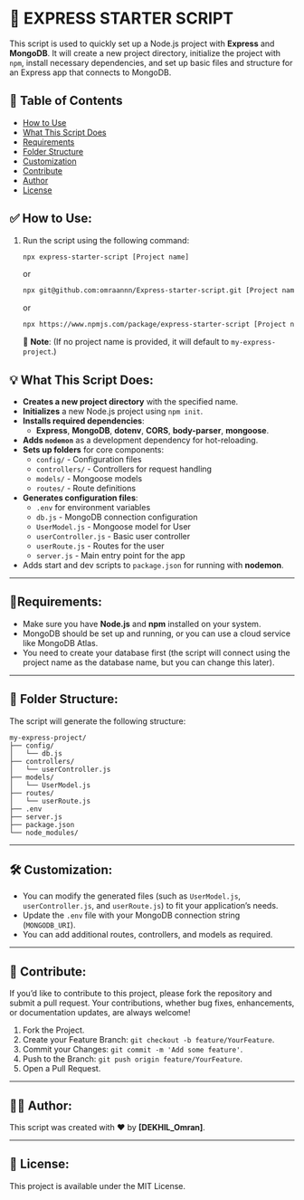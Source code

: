 # 🚀 EXPRESS STARTER SCRIPT

This script is used to quickly set up a Node.js project with **Express** and **MongoDB**. It will create a new project directory, initialize the project with `npm`, install necessary dependencies, and set up basic files and structure for an Express app that connects to MongoDB.

## 📑 Table of Contents
- [How to Use](#how-to-use)
- [What This Script Does](#what-this-script-does)
- [Requirements](#requirements)
- [Folder Structure](#folder-structure)
- [Customization](#customization)
- [Contribute](#contribute)
- [Author](#author)
- [License](#license)

## ✅ How to Use:

1. Run the script using the following command:

   ```bash
   npx express-starter-script [Project name]
   ```

   or

   ```bash
   npx git@github.com:omraannn/Express-starter-script.git [Project name]
   ```

   or

   ```bash
   npx https://www.npmjs.com/package/express-starter-script [Project name]
   ```

   📝 **Note**: (If no project name is provided, it will default to `my-express-project`.)

## 💡 What This Script Does:

- **Creates a new project directory** with the specified name.
- **Initializes** a new Node.js project using `npm init`.
- **Installs required dependencies**:
    - **Express**, **MongoDB**, **dotenv**, **CORS**, **body-parser**, **mongoose**.
- **Adds `nodemon`** as a development dependency for hot-reloading.
- **Sets up folders** for core components:
    - `config/` - Configuration files
    - `controllers/` - Controllers for request handling
    - `models/` - Mongoose models
    - `routes/` - Route definitions
- **Generates configuration files**:
    - `.env` for environment variables
    - `db.js` - MongoDB connection configuration
    - `UserModel.js` - Mongoose model for User
    - `userController.js` - Basic user controller
    - `userRoute.js` - Routes for the user
    - `server.js` - Main entry point for the app
- Adds start and dev scripts to `package.json` for running with **nodemon**.

---

## 🔧Requirements:

- Make sure you have **Node.js** and **npm** installed on your system.
- MongoDB should be set up and running, or you can use a cloud service like MongoDB Atlas.
- You need to create your database first (the script will connect using the project name as the database name, but you can change this later).

---

## 📂 Folder Structure:

The script will generate the following structure:

```
my-express-project/
├── config/
│   └── db.js
├── controllers/
│   └── userController.js
├── models/
│   └── UserModel.js
├── routes/
│   └── userRoute.js
├── .env
├── server.js
├── package.json
└── node_modules/
```

--- 

## 🛠️ Customization:

- You can modify the generated files (such as `UserModel.js`, `userController.js`, and `userRoute.js`) to fit your application’s needs.
- Update the `.env` file with your MongoDB connection string (`MONGODB_URI`).
- You can add additional routes, controllers, and models as required.

--- 

## 🤝 Contribute:

If you’d like to contribute to this project, please fork the repository and submit a pull request. Your contributions, whether bug fixes, enhancements, or documentation updates, are always welcome!

1. Fork the Project.
2. Create your Feature Branch: `git checkout -b feature/YourFeature`.
3. Commit your Changes: `git commit -m 'Add some feature'`.
4. Push to the Branch: `git push origin feature/YourFeature`.
5. Open a Pull Request.

---

## 🧑‍💻 Author:

This script was created with ❤ by **[DEKHIL_Omran]**.

---

## 📜 License:

This project is available under the MIT License.
